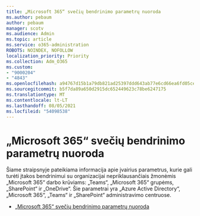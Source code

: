 ```yaml
---
title: „Microsoft 365“ svečių bendrinimo parametrų nuoroda
ms.author: pebaum
author: pebaum
manager: scotv
ms.audience: Admin
ms.topic: article
ms.service: o365-administration
ROBOTS: NOINDEX, NOFOLLOW
localization_priority: Priority
ms.collection: Adm_O365
ms.custom:
- "9000204"
- "4843"
ms.openlocfilehash: a94767d15b1a79db821ad25397ddd643ab77e6cd66ea6fd05cea55d2e02d3389
ms.sourcegitcommit: b5f7da89a650d2915dc652449623c78be6247175
ms.translationtype: MT
ms.contentlocale: lt-LT
ms.lasthandoff: 08/05/2021
ms.locfileid: "54098538"
---
```

# <a name="microsoft-365-guest-sharing-settings-reference"></a>„Microsoft 365“ svečių bendrinimo parametrų nuoroda

Šiame straipsnyje pateikiama informacija apie įvairius parametrus, kurie gali turėti įtakos bendrinimui su organizacijai nepriklausančiais žmonėmis „Microsoft 365“ darbo krūviams: „Teams“, „Microsoft 365“ grupėms, „SharePoint“ ir „OneDrive“. Šie parametrai yra „Azure Active Directory“, „Microsoft 365“, „Teams“ ir „SharePoint“ administravimo centruose.

- [„Microsoft 365“ svečių bendrinimo parametrų nuoroda](https://docs.microsoft.com/microsoft-365/solutions/microsoft-365-guest-settings?view=o365-worldwide)
